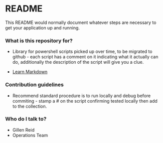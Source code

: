 # README #

This README would normally document whatever steps are necessary to get your application up and running.

### What is this repository for? ###

* Library for powershell scripts picked up over time, to be migrated to github - each script has a comment on it indicating what it actually can do, additionally the description of the script will give you a clue.

* [Learn Markdown](https://bitbucket.org/tutorials/markdowndemo)

### Contribution guidelines ###

* Recommend standard procedure is to run locally and debug before commiting - stamp a # on the script confirming tested locally then add to the collection.

### Who do I talk to? ###

* Gillen Reid
* Operations Team